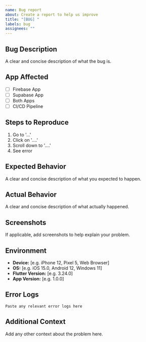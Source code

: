 ```yaml
---
name: Bug report
about: Create a report to help us improve
title: "[BUG] "
labels: bug
assignees: ""
---
```


## Bug Description

A clear and concise description of what the bug is.

## App Affected

- [ ] Firebase App
- [ ] Supabase App
- [ ] Both Apps
- [ ] CI/CD Pipeline

## Steps to Reproduce

1. Go to '...'
2. Click on '....'
3. Scroll down to '....'
4. See error

## Expected Behavior

A clear and concise description of what you expected to happen.

## Actual Behavior

A clear and concise description of what actually happened.

## Screenshots

If applicable, add screenshots to help explain your problem.

## Environment

- **Device:** [e.g. iPhone 12, Pixel 5, Web Browser]
- **OS:** [e.g. iOS 15.0, Android 12, Windows 11]
- **Flutter Version:** [e.g. 3.24.0]
- **App Version:** [e.g. 1.0.0]

## Error Logs

```
Paste any relevant error logs here
```

## Additional Context

Add any other context about the problem here.

